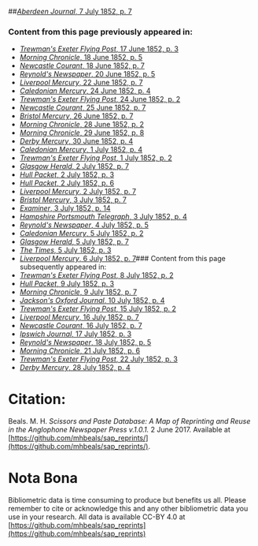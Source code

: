 ##[*Aberdeen Journal*, 7 July 1852, p. 7](https://mhbeals.github.io/sap_html/Aberdeen-Journal/Aberdeen-Journal-7-July-1852-p-7)

### Content from this page previously appeared in:
+ [*Trewman's Exeter Flying Post*, 17 June 1852, p. 3](https://mhbeals.github.io/sap_html/Trewman's-Exeter-Flying-Post/Trewman's-Exeter-Flying-Post-17-June-1852-p-3)
+ [*Morning Chronicle*, 18 June 1852, p. 5](https://mhbeals.github.io/sap_html/Morning-Chronicle/Morning-Chronicle-18-June-1852-p-5)
+ [*Newcastle Courant*, 18 June 1852, p. 7](https://mhbeals.github.io/sap_html/Newcastle-Courant/Newcastle-Courant-18-June-1852-p-7)
+ [*Reynold's Newspaper*, 20 June 1852, p. 5](https://mhbeals.github.io/sap_html/Reynold's-Newspaper/Reynold's-Newspaper-20-June-1852-p-5)
+ [*Liverpool Mercury*, 22 June 1852, p. 7](https://mhbeals.github.io/sap_html/Liverpool-Mercury/Liverpool-Mercury-22-June-1852-p-7)
+ [*Caledonian Mercury*, 24 June 1852, p. 4](https://mhbeals.github.io/sap_html/Caledonian-Mercury/Caledonian-Mercury-24-June-1852-p-4)
+ [*Trewman's Exeter Flying Post*, 24 June 1852, p. 2](https://mhbeals.github.io/sap_html/Trewman's-Exeter-Flying-Post/Trewman's-Exeter-Flying-Post-24-June-1852-p-2)
+ [*Newcastle Courant*, 25 June 1852, p. 7](https://mhbeals.github.io/sap_html/Newcastle-Courant/Newcastle-Courant-25-June-1852-p-7)
+ [*Bristol Mercury*, 26 June 1852, p. 7](https://mhbeals.github.io/sap_html/Bristol-Mercury/Bristol-Mercury-26-June-1852-p-7)
+ [*Morning Chronicle*, 28 June 1852, p. 2](https://mhbeals.github.io/sap_html/Morning-Chronicle/Morning-Chronicle-28-June-1852-p-2)
+ [*Morning Chronicle*, 29 June 1852, p. 8](https://mhbeals.github.io/sap_html/Morning-Chronicle/Morning-Chronicle-29-June-1852-p-8)
+ [*Derby Mercury*, 30 June 1852, p. 4](https://mhbeals.github.io/sap_html/Derby-Mercury/Derby-Mercury-30-June-1852-p-4)
+ [*Caledonian Mercury*, 1 July 1852, p. 4](https://mhbeals.github.io/sap_html/Caledonian-Mercury/Caledonian-Mercury-1-July-1852-p-4)
+ [*Trewman's Exeter Flying Post*, 1 July 1852, p. 2](https://mhbeals.github.io/sap_html/Trewman's-Exeter-Flying-Post/Trewman's-Exeter-Flying-Post-1-July-1852-p-2)
+ [*Glasgow Herald*, 2 July 1852, p. 7](https://mhbeals.github.io/sap_html/Glasgow-Herald/Glasgow-Herald-2-July-1852-p-7)
+ [*Hull Packet*, 2 July 1852, p. 3](https://mhbeals.github.io/sap_html/Hull-Packet/Hull-Packet-2-July-1852-p-3)
+ [*Hull Packet*, 2 July 1852, p. 6](https://mhbeals.github.io/sap_html/Hull-Packet/Hull-Packet-2-July-1852-p-6)
+ [*Liverpool Mercury*, 2 July 1852, p. 7](https://mhbeals.github.io/sap_html/Liverpool-Mercury/Liverpool-Mercury-2-July-1852-p-7)
+ [*Bristol Mercury*, 3 July 1852, p. 7](https://mhbeals.github.io/sap_html/Bristol-Mercury/Bristol-Mercury-3-July-1852-p-7)
+ [*Examiner*, 3 July 1852, p. 14](https://mhbeals.github.io/sap_html/Examiner/Examiner-3-July-1852-p-14)
+ [*Hampshire Portsmouth Telegraph*, 3 July 1852, p. 4](https://mhbeals.github.io/sap_html/Hampshire-Portsmouth-Telegraph/Hampshire-Portsmouth-Telegraph-3-July-1852-p-4)
+ [*Reynold's Newspaper*, 4 July 1852, p. 5](https://mhbeals.github.io/sap_html/Reynold's-Newspaper/Reynold's-Newspaper-4-July-1852-p-5)
+ [*Caledonian Mercury*, 5 July 1852, p. 2](https://mhbeals.github.io/sap_html/Caledonian-Mercury/Caledonian-Mercury-5-July-1852-p-2)
+ [*Glasgow Herald*, 5 July 1852, p. 7](https://mhbeals.github.io/sap_html/Glasgow-Herald/Glasgow-Herald-5-July-1852-p-7)
+ [*The Times*, 5 July 1852, p. 3](https://mhbeals.github.io/sap_html/The-Times/The-Times-5-July-1852-p-3)
+ [*Liverpool Mercury*, 6 July 1852, p. 7](https://mhbeals.github.io/sap_html/Liverpool-Mercury/Liverpool-Mercury-6-July-1852-p-7)### Content from this page subsequently appeared in:
+ [*Trewman's Exeter Flying Post*, 8 July 1852, p. 2](https://mhbeals.github.io/sap_html/Trewman's-Exeter-Flying-Post/Trewman's-Exeter-Flying-Post-8-July-1852-p-2)
+ [*Hull Packet*, 9 July 1852, p. 3](https://mhbeals.github.io/sap_html/Hull-Packet/Hull-Packet-9-July-1852-p-3)
+ [*Morning Chronicle*, 9 July 1852, p. 7](https://mhbeals.github.io/sap_html/Morning-Chronicle/Morning-Chronicle-9-July-1852-p-7)
+ [*Jackson's Oxford Journal*, 10 July 1852, p. 4](https://mhbeals.github.io/sap_html/Jackson's-Oxford-Journal/Jackson's-Oxford-Journal-10-July-1852-p-4)
+ [*Trewman's Exeter Flying Post*, 15 July 1852, p. 2](https://mhbeals.github.io/sap_html/Trewman's-Exeter-Flying-Post/Trewman's-Exeter-Flying-Post-15-July-1852-p-2)
+ [*Liverpool Mercury*, 16 July 1852, p. 7](https://mhbeals.github.io/sap_html/Liverpool-Mercury/Liverpool-Mercury-16-July-1852-p-7)
+ [*Newcastle Courant*, 16 July 1852, p. 7](https://mhbeals.github.io/sap_html/Newcastle-Courant/Newcastle-Courant-16-July-1852-p-7)
+ [*Ipswich Journal*, 17 July 1852, p. 3](https://mhbeals.github.io/sap_html/Ipswich-Journal/Ipswich-Journal-17-July-1852-p-3)
+ [*Reynold's Newspaper*, 18 July 1852, p. 5](https://mhbeals.github.io/sap_html/Reynold's-Newspaper/Reynold's-Newspaper-18-July-1852-p-5)
+ [*Morning Chronicle*, 21 July 1852, p. 6](https://mhbeals.github.io/sap_html/Morning-Chronicle/Morning-Chronicle-21-July-1852-p-6)
+ [*Trewman's Exeter Flying Post*, 22 July 1852, p. 3](https://mhbeals.github.io/sap_html/Trewman's-Exeter-Flying-Post/Trewman's-Exeter-Flying-Post-22-July-1852-p-3)
+ [*Derby Mercury*, 28 July 1852, p. 4](https://mhbeals.github.io/sap_html/Derby-Mercury/Derby-Mercury-28-July-1852-p-4)
                    
# Citation: 

Beals. M. H. *Scissors and Paste Database: A Map of Reprinting and Reuse in the Anglophone Newspaper Press v.1.0.1.* 2 June 2017. Available at [https://github.com/mhbeals/sap_reprints/](https://github.com/mhbeals/sap_reprints/). 
                    
# Nota Bona

Bibliometric data is time consuming to produce but benefits us all. Please remember to cite or acknowledge this and any other bibliometric data you use in your research. All data is available CC-BY 4.0 at [https://github.com/mhbeals/sap_reprints](https://github.com/mhbeals/sap_reprints)